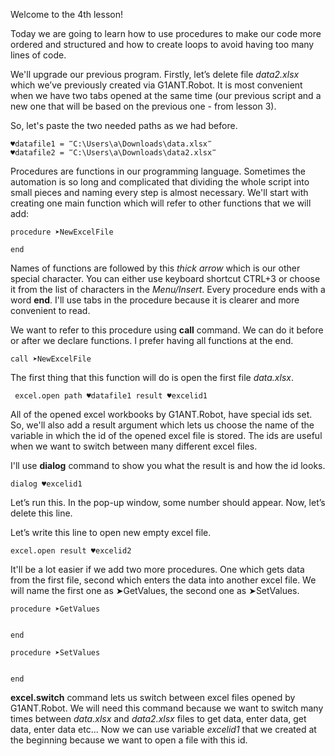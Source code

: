 Welcome to the 4th lesson!

Today we are going to learn how to use procedures to make our code more ordered and structured and how to create loops to avoid having too many lines of code.

We'll upgrade our previous program. Firstly, let’s delete file *data2.xlsx* which we’ve previously created via G1ANT.Robot. It is most convenient when we have two tabs opened at the same time (our previous script and a new one that will be based on the previous one - from lesson 3).

So, let's paste the two needed paths as we had before. 

```
♥datafile1 = ‴C:\Users\a\Downloads\data.xlsx‴
♥datafile2 = ‴C:\Users\a\Downloads\data2.xlsx‴
```

Procedures are functions in our programming language. Sometimes the automation is so long and complicated that dividing the whole script into small pieces and naming every step is almost necessary. We'll start with creating one main function which will refer to other functions that we will add:

```
procedure ➤NewExcelFile

end
```

Names of functions are followed by this *thick arrow* which is our other special character. You can either use keyboard shortcut CTRL+3 or choose it from the list of characters in the *Menu/Insert*. Every procedure ends with a word **end**. I'll use tabs in the procedure because it is clearer and more convenient to read.

We want to refer to this procedure using **call** command. We can do it before or after we declare functions. I prefer having all functions at the end.

```
call ➤NewExcelFile
```

The first thing that this function will do is open the first file *data.xlsx*.

```
 excel.open path ♥datafile1 result ♥excelid1
 ```
 
All of the opened excel workbooks by G1ANT.Robot, have special ids set. So, we'll also add a result argument which lets us choose the name of the variable in which the id of the opened excel file is stored. The ids are useful when we want to switch between many different excel files.

I'll use **dialog** command to show you what the result is and how the id looks. 

```
dialog ♥excelid1
```

Let’s run this. In the pop-up window, some number should appear.
Now, let’s delete this line.

Let’s write this line to open new empty excel file.

```
excel.open result ♥excelid2
```

It'll be a lot easier if we add two more procedures. One which gets data from the first file, second which enters the data into another excel file.
We will name the first one as ➤GetValues, the second one as ➤SetValues.

```
procedure ➤GetValues


end

procedure ➤SetValues


end
```

**excel.switch** command lets us switch between excel files opened by G1ANT.Robot. We will need this command because we want to switch many times between *data.xlsx* and *data2.xlsx* files to get data, enter data, get data, enter data etc... Now we can use variable *excelid1* that we created at the beginning because we want to open a file with this id. 


